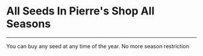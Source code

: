 # All Seeds In Pierre's Shop All Seasons
***

You can buy any seed at any time of the year. No more season restriction